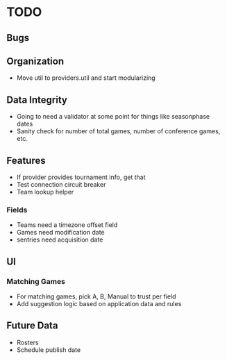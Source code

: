 TODO
====

## Bugs

## Organization
* Move util to providers.util and start modularizing

## Data Integrity
* Going to need a validator at some point for things like seasonphase dates
* Sanity check for number of total games, number of conference games, etc.

## Features
* If provider provides tournament info, get that
* Test connection circuit breaker
* Team lookup helper

### Fields
* Teams need a timezone offset field
* Games need modification date
* sentries need acquisition date

## UI
### Matching Games
* For matching games, pick A, B, Manual to trust per field
* Add suggestion logic based on application data and rules

## Future Data
* Rosters
* Schedule publish date

